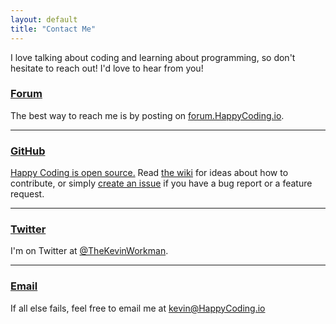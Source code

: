 ```yaml
---
layout: default
title: "Contact Me"
---
```


I love talking about coding and learning about programming, so don't hesitate to reach out! I'd love to hear from you!

### [Forum](https://forum.HappyCoding.io)

The best way to reach me is by posting on [forum.HappyCoding.io](http://forum.HappyCoding.io).

<hr/>

### [GitHub](https://github.com/KevinWorkman/HappyCoding/)

[Happy Coding is open source.](http://happycoding.io/license.html) Read [the wiki](https://github.com/KevinWorkman/HappyCoding/wiki/Contributing) for ideas about how to contribute, or simply [create an issue](https://github.com/KevinWorkman/HappyCoding/issues) if you have a bug report or a feature request.

<hr />

### [Twitter](https://twitter.com/TheKevinWorkman)

I'm on Twitter at [@TheKevinWorkman](https://twitter.com/TheKevinWorkman).

<hr />

### [Email](mailto:kevin@HappyCoding.io.)

If all else fails, feel free to email me at [kevin@HappyCoding.io](mailto:kevin@HappyCoding.io)
